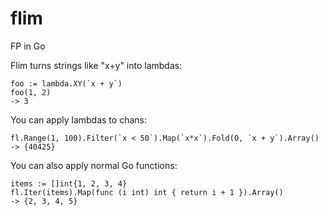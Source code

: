 # flim
FP in Go

Flim turns strings like "x+y" into lambdas:

    foo := lambda.XY(`x + y`)
    foo(1, 2)
    -> 3

You can apply lambdas to chans:

    fl.Range(1, 100).Filter(`x < 50`).Map(`x*x`).Fold(0, `x + y`).Array()
    -> {40425}

You can also apply normal Go functions:

    items := []int{1, 2, 3, 4}
    fl.Iter(items).Map(func (i int) int { return i + 1 }).Array()
    -> {2, 3, 4, 5}


    
